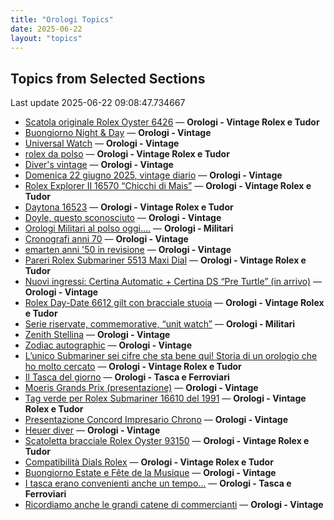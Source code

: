 ```yaml
---
title: "Orologi Topics"
date: 2025-06-22
layout: "topics"
---
```


## Topics from Selected Sections

Last update 2025-06-22 09:08:47.734667

- [Scatola originale Rolex Oyster 6426](https://orologi.forumfree.it/?t=80729832) — **Orologi - Vintage Rolex e Tudor**
- [Buongiorno Night & Day](https://orologi.forumfree.it/?t=80729578) — **Orologi - Vintage**
- [Universal Watch](https://orologi.forumfree.it/?t=80729256) — **Orologi - Vintage**
- [rolex da polso](https://orologi.forumfree.it/?t=80731444) — **Orologi - Vintage Rolex e Tudor**
- [Diver's vintage](https://orologi.forumfree.it/?t=71608461) — **Orologi - Vintage**
- [Domenica 22 giugno 2025, vintage diario](https://orologi.forumfree.it/?t=80731631) — **Orologi - Vintage**
- [Rolex Explorer II 16570 “Chicchi di Mais”](https://orologi.forumfree.it/?t=80730576) — **Orologi - Vintage Rolex e Tudor**
- [Daytona 16523](https://orologi.forumfree.it/?t=80730302) — **Orologi - Vintage Rolex e Tudor**
- [Doyle, questo sconosciuto](https://orologi.forumfree.it/?t=41986737) — **Orologi - Vintage**
- [Orologi Militari al polso oggi….](https://orologi.forumfree.it/?t=80440118) — **Orologi - Militari**
- [Cronografi anni 70](https://orologi.forumfree.it/?t=78312852) — **Orologi - Vintage**
- [emarten anni '50 in revisione](https://orologi.forumfree.it/?t=80730250) — **Orologi - Vintage**
- [Pareri Rolex Submariner 5513 Maxi Dial](https://orologi.forumfree.it/?t=80727292) — **Orologi - Vintage Rolex e Tudor**
- [Nuovi ingressi: Certina Automatic + Certina DS “Pre Turtle” (in arrivo)](https://orologi.forumfree.it/?t=80730391) — **Orologi - Vintage**
- [Rolex Day-Date 6612 gilt con bracciale stuoia](https://orologi.forumfree.it/?t=80717292) — **Orologi - Vintage Rolex e Tudor**
- [Serie riservate, commemorative, “unit watch”](https://orologi.forumfree.it/?t=70708713) — **Orologi - Militari**
- [Zenith Stellina](https://orologi.forumfree.it/?t=80731557) — **Orologi - Vintage**
- [Zodiac autographic](https://orologi.forumfree.it/?t=80727195) — **Orologi - Vintage**
- [L’unico Submariner sei cifre che sta bene qui! Storia di un orologio che ho molto cercato](https://orologi.forumfree.it/?t=80726420) — **Orologi - Vintage Rolex e Tudor**
- [Il Tasca del giorno](https://orologi.forumfree.it/?t=80702163) — **Orologi - Tasca e Ferroviari**
- [Moeris Grands Prix (presentazione)](https://orologi.forumfree.it/?t=80731210) — **Orologi - Vintage**
- [Tag verde per Rolex Submariner 16610 del 1991](https://orologi.forumfree.it/?t=80729222) — **Orologi - Vintage Rolex e Tudor**
- [Presentazione Concord Impresario Chrono](https://orologi.forumfree.it/?t=80728840) — **Orologi - Vintage**
- [Heuer diver](https://orologi.forumfree.it/?t=80729485) — **Orologi - Vintage**
- [Scatoletta bracciale Rolex Oyster 93150](https://orologi.forumfree.it/?t=80729268) — **Orologi - Vintage Rolex e Tudor**
- [Compatibilità Dials Rolex](https://orologi.forumfree.it/?t=80730443) — **Orologi - Vintage Rolex e Tudor**
- [Buongiorno Estate e Fête de la Musique](https://orologi.forumfree.it/?t=80730551) — **Orologi - Vintage**
- [I tasca erano convenienti anche un tempo...](https://orologi.forumfree.it/?t=80730572) — **Orologi - Tasca e Ferroviari**
- [Ricordiamo anche le grandi catene di commercianti](https://orologi.forumfree.it/?t=80728028) — **Orologi - Vintage**
